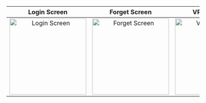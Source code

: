 | Login Screen | Forget Screen | VPN Screen 1 | VPN Screen 2 | Splash Screen | Movie Screen |
|:------------:|:-------------:|:------------:|:------------:|:-------------:|:------------:|
| <img src="https://github.com/user-attachments/assets/1f31ebfc-7ac7-4ed9-8440-9153f2d94a59" alt="Login Screen" width="200"/> | <img src="https://github.com/user-attachments/assets/1ac66211-fda4-4cbe-80d1-bb0f7d265e9d" alt="Forget Screen" width="200"/> | <img src="https://github.com/user-attachments/assets/65083ae6-1a49-4f7a-bec1-1cc3fa7d2f93" alt="VPN Screen 1" width="200"/> | <img src="https://github.com/user-attachments/assets/beee166f-7636-4744-b0cd-ad0f0dd6d98c" alt="VPN Screen 2" width="200"/> | <img src="https://github.com/user-attachments/assets/e041c700-3c94-4ae5-9b92-317b1bd1dd9e" alt="Splash Screen" width="200"/> | <img src="https://github.com/user-attachments/assets/7e3f7983-1620-46b2-bc6c-7d4211e6a5b6" alt="Movie Screen" width="200"/> |
